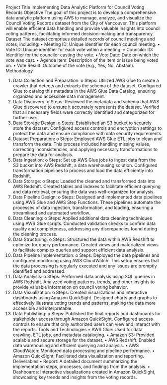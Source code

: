 Project Title
Implementing Data Analytic Platform for Council Voting Records
Objective
The goal of this project is to develop a comprehensive data analytic platform using AWS to manage, analyze, and visualize the Council Voting Records dataset from the City of Vancouver. This platform will enable efficient data handling and provide valuable insights into council voting patterns, facilitating informed decision-making and transparency.
Dataset
The dataset comprises detailed records of council meetings and votes, including:
•	Meeting ID: Unique identifier for each council meeting.
•	Vote ID: Unique identifier for each vote within a meeting.
•	Councilor ID: Identifier for the councilor casting the vote.
•	Vote Date: Date on which the vote was cast.
•	Agenda Item: Description of the item or issue being voted on.
•	Vote Result: Outcome of the vote (e.g., Yes, No, Abstain).
Methodology
1.	Data Collection and Preparation:
o	Steps: Utilized AWS Glue to create a crawler that detects and extracts the schema of the dataset. Configured Glue to catalog this metadata in the AWS Glue Data Catalog, ensuring organized and accessible data management.
2.	Data Discovery:
o	Steps: Reviewed the metadata and schema that AWS Glue discovered to ensure it accurately represents the dataset. Verified that all necessary fields were correctly identified and categorized for further use.
3.	Data Storage Design:
o	Steps: Established an S3 bucket to securely store the dataset. Configured access controls and encryption settings to protect the data and ensure compliance with data security requirements.
4.	Dataset Preparation:
o	Steps: Employed AWS Glue ETL jobs to clean and transform the data. This process included handling missing values, correcting inconsistencies, and applying necessary transformations to prepare the data for analysis.
5.	Data Ingestion:
o	Steps: Set up AWS Glue jobs to ingest data from the S3 bucket into AWS Redshift, a data warehousing solution. Configured transformation pipelines to process and load the data efficiently into Redshift.
6.	Data Storage:
o	Steps: Loaded the cleaned and transformed data into AWS Redshift. Created tables and indexes to facilitate efficient querying and data retrieval, ensuring the data was well-organized for analysis.
7.	Data Pipeline Design:
o	Steps: Designed and implemented data pipelines using AWS Glue and AWS Step Functions. These pipelines automate the processes of data ingestion, transformation, and loading, ensuring a streamlined and automated workflow.
8.	Data Cleaning:
o	Steps: Applied additional data cleaning techniques using AWS Glue scripts. Conducted validation checks to confirm data quality and completeness, addressing any discrepancies found during the cleaning process.
9.	Data Structuring:
o	Steps: Structured the data within AWS Redshift to optimize for query performance. Created views and materialized views to facilitate complex queries and support efficient data analysis.
10.	Data Pipeline Implementation:
o	Steps: Deployed the data pipelines and configured monitoring using AWS CloudWatch. This setup ensures that the data processing is regularly executed and any issues are promptly identified and addressed.
11.	Data Analysis:
o	Steps: Performed data analysis using SQL queries in AWS Redshift. Analyzed voting patterns, trends, and other insights to provide valuable information on council voting behavior.
12.	Data Visualization:
o	Steps: Created visualizations and interactive dashboards using Amazon QuickSight. Designed charts and graphs to effectively illustrate voting trends and patterns, making the data more accessible and interpretable.
13.	Data Publishing:
o	Steps: Published the final reports and dashboards for stakeholder access through Amazon QuickSight. Configured access controls to ensure that only authorized users can view and interact with the reports.
Tools and Technologies
•	AWS Glue: Used for data crawling, ETL jobs, and metadata cataloging.
•	Amazon S3: Provided scalable and secure storage for the dataset.
•	AWS Redshift: Enabled data warehousing and efficient querying and analysis.
•	AWS CloudWatch: Monitored data processing and pipeline performance.
•	Amazon QuickSight: Facilitated data visualization and reporting.
Deliverables
•	Report: A detailed document summarizing the implementation steps, processes, and findings from the analysis.
•	Dashboards: Interactive visualizations created in Amazon QuickSight, showcasing key trends and insights from the voting records.

